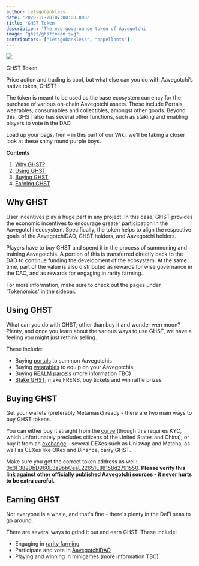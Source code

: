 ```yaml
---
author: letsgobankless
date: '2020-11-28T07:00:00.000Z'
title: 'GHST Token'
description: 'The eco-governance token of Aavegotchi'
image: "ghst/ghsttoken.svg"
contributors: ["letsgobankless", "appellants"]
---
```


<div class="headerImageContainer">
<img class="headerImage" src="/ghst/ghst.gif">
<p class="headerImageText">GHST Token</p>
</div>

Price action and trading is cool, but what else can you do with Aavegotchi’s native token, GHST? 

The token is meant to be used as the base ecosystem currency for the purchase of various on-chain Aavegotchi assets. These include Portals, wearables, consumables and collectibles, amongst other goods. Beyond this, GHST also has several other functions, such as staking and enabling players to vote in the DAO.

Load up your bags, fren – in this part of our Wiki, we’ll be taking a closer look at these shiny round purple boys.

<div class="contentsBox">

**Contents**

<ol>
<li><a href=#why-ghst>Why GHST?</a></li>
<li><a href=#using-ghst>Using GHST</a></li>
<li><a href=#buying-ghst>Buying GHST</a></li>
<li><a href=#earning-ghst>Earning GHST</a></li>
</ol>

</div>

## Why GHST
User incentives play a huge part in any project. In this case, GHST provides the economic incentives to encourage greater participation in the Aavegotchi ecosystem. Specifically, the token helps to align the respective goals of the AavegotchiDAO, GHST holders, and Aavegotchi holders. 

Players have to buy GHST and spend it in the process of summoning and training Aavegotchis. A portion of this is transferred directly back to the DAO to continue funding the development of the ecosystem. At the same time, part of the value is also distributed as rewards for wise governance in the DAO, and as rewards for engaging in rarity farming. 

For more information, make sure to check out the pages under 'Tokenomics' in the sidebar.

## Using GHST
What can you do with GHST, other than buy it and wonder wen moon? Plenty, and once you learn about the various ways to use GHST, we have a feeling you might just rethink selling.

These include:

* Buying [portals](https://wiki.aavegotchi.com/portals) to summon Aavegotchis
* Buying [wearables](https://wiki.aavegotchi.com/wearables) to equip on your Aavegotchis
* Buying [REALM parcels](https://wiki.aavegotchi.com/metaverse) (more information TBC)
* [Stake GHST](https://wiki.aavegotchi.com/en/staking), make FRENS, buy tickets and win raffle prizes

## Buying GHST
Get your wallets (preferably Metamask) ready - there are two main ways to buy GHST tokens. 

You can either buy it straight from the [curve](https://aavegotchi.com/curve) (though this requires KYC, which unfortunately precludes citizens of the United States and China); or buy it from an [exchange](https://www.coingecko.com/en/coins/aavegotchi#markets) - several DEXes such as Uniswap and Matcha, as well as CEXes like OKex and Binance, carry GHST. 

Make sure you get the correct token address as well: [0x3F382DbD960E3a9bbCeaE22651E88158d2791550](https://etherscan.io/token/0x3F382DbD960E3a9bbCeaE22651E88158d2791550). **Please verify this link against other officially published Aavegotchi sources - it never hurts to be extra careful.**

## Earning GHST
Not everyone is a whale, and that's fine - there's plenty in the DeFi seas to go around.

There are several ways to grind it out and earn GHST. These include:

* Engaging in [rarity farming](https://wiki.aavegotchi.com/en/rarity-farming)
* Participate and vote in [AavegotchiDAO](https://wiki.aavegotchi.com/en/dao)
* Playing and winning in minigames (more information TBC)




